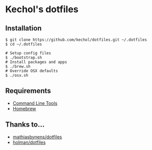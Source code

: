 # Kechol's dotfiles


## Installation


```
$ git clone https://github.com/kechol/dotfiles.git ~/.dotfiles
$ cd ~/.dotfiles

# Setup config files
$ ./bootstrap.sh
# Install packages and apps
$ ./brew.sh
# Override OSX defaults
$ ./osx.sh
```


## Requirements

- [Command Line Tools](https://developer.apple.com/downloads/index.action)
- [Homebrew](http://brew.sh/)


## Thanks to...

- [mathiasbynens/dotfiles](https://github.com/mathiasbynens/dotfiles)
- [holman/dotfiles](https://github.com/holman/dotfiles)
